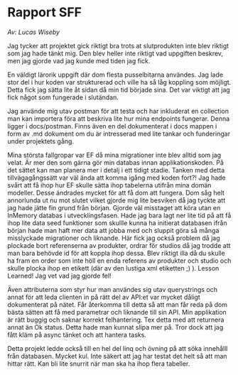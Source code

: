 # Rapport SFF

*Av: Lucas Wiseby*


Jag tycker att projektet gick riktigt bra trots at slutprodukten inte blev riktigt som jag hade tänkt mig. Den blev heller inte riktigt vad uppgiften beskrev, men jag gjorde vad jag kunde med tiden jag fick. 

En väldigt lärorik uppgift där dom flesta pusselbitarna användes. 
Jag lade stor del i hur koden var strukturerad och ville ha så låg koppling som möjligt. Detta fick jag sätta lite åt sidan då min tid började sina. Det var viktigt att jag fick något som fungerade i slutändan.

Jag använde mig utav postman för att testa och har inkluderat en collection man kan importera föra att beskriva lite hur mina endpoints fungerar. Denna ligger i docs/postman. Finns även en del dokumenterat i docs mappen i form av .md dokument om du är intresserad med lite tankar och funderingar under projektets gång.

Mina största fallgropar var EF då mina migrationer inte blev alltid som jag velat. Är mer den som gärna gör min databas innan applikationskoden. På det sättet kan man planera mer i detalj i ett tidigt stadie. Tanken med detta tillvägagångssätt var väl ända att komma igång med koden fort?! Jag hade svårt att få ihop hur EF skulle sätta ihop tabelerna utifrån mina domän modeller. Desse ändrades mycket för att få dom att fungera. Dom såg helt annorlunda ut nu mot slutet vilket gjorde mig lite besviken då jag tyckte att jag hade jätte fin grund från början. Gjorde väl misstaget att köra utan en InMemory databas i utvecklingsfasen. Hade jag bara lagt ner lite tid på att få ihop lite data seed funktioner som skullle kunna ha initierat databasen ifrån början hade man haft mer data att jobba med och sluppit göra så många misslyckade migrationer och liknande. Här fick jag också problem då jag plockade bort referenserna av produkter, ordrar för studios då jag trodde att man bara behövde id för att koppla ihop dessa. Blev riktigt illa då du skulle ha fram en order som inte höll en enda referens av produkter och studio och skulle plocka ihop en etikett (där av den lustiga xml etiketten ;) ). Lesson Learned! Jag vet vad jag gjorde fel!

Även attributerna som styr hur man användes sig utav querystrings och annat för att leda clienten in på rätt del av API:et var mycket dåligt dokumenterat på nätet. Får återkomma till detta så att man får reda på dom bästa sätten att få med parametrar och liknande till sin API.
Min applikation är rätt buggig och saknar korrekt felhantering. Tex detta med att returnera annat än Ok status. Detta hade man kunnat slipa mer på. Tror dock att jag fått kläm på async tänket och att hantera tasks.  

Detta projekt ledde också till en hel del linq och övning på att söka innehålll från databasen. Mycket kul. Inte säkert att jag har testat det helt så att man hittar rätt. Kan bli lite snurrit när man ska ha ihop flera tabeller.
